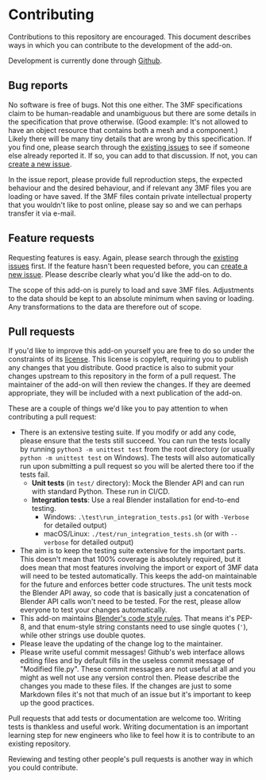 Contributing
====
Contributions to this repository are encouraged. This document describes ways in which you can contribute to the development of the add-on.

Development is currently done through [Github](https://github.com/Ghostkeeper/Blender3mfFormat).

Bug reports
----
No software is free of bugs. Not this one either. The 3MF specifications claim to be human-readable and unambiguous but there are some details in the specification that prove otherwise. (Good example: It's not allowed to have an object resource that contains both a mesh and a component.) Likely there will be many tiny details that are wrong by this specification. If you find one, please search through the [existing issues](https://github.com/Ghostkeeper/Blender3mfFormat/issues) to see if someone else already reported it. If so, you can add to that discussion. If not, you can [create a new issue](https://github.com/Ghostkeeper/Blender3mfFormat/issues/new/choose).

In the issue report, please provide full reproduction steps, the expected behaviour and the desired behaviour, and if relevant any 3MF files you are loading or have saved. If the 3MF files contain private intellectual property that you wouldn't like to post online, please say so and we can perhaps transfer it via e-mail.

Feature requests
----
Requesting features is easy. Again, please search through the [existing issues](https://github.com/Ghostkeeper/Blender3mfFormat/issues) first. If the feature hasn't been requested before, you can [create a new issue](https://github.com/Ghostkeeper/Blender3mfFormat/issues/new/choose). Please describe clearly what you'd like the add-on to do.

The scope of this add-on is purely to load and save 3MF files. Adjustments to the data should be kept to an absolute minimum when saving or loading. Any transformations to the data are therefore out of scope.

Pull requests
----
If you'd like to improve this add-on yourself you are free to do so under the constraints of its [license](https://github.com/Ghostkeeper/Blender3mfFormat/blob/master/LICENSE.md). This license is copyleft, requiring you to publish any changes that you distribute. Good practice is also to submit your changes upstream to this repository in the form of a pull request. The maintainer of the add-on will then review the changes. If they are deemed appropriate, they will be included with a next publication of the add-on.

These are a couple of things we'd like you to pay attention to when contributing a pull request:
* There is an extensive testing suite. If you modify or add any code, please ensure that the tests still succeed. You can run the tests locally by running `python3 -m unittest test` from the root directory (or usually `python -m unittest test` on Windows). The tests will also automatically run upon submitting a pull request so you will be alerted there too if the tests fail.
  * **Unit tests** (in `test/` directory): Mock the Blender API and can run with standard Python. These run in CI/CD.
  * **Integration tests**: Use a real Blender installation for end-to-end testing.
    * Windows: `.\test\run_integration_tests.ps1` (or with `-Verbose` for detailed output)
    * macOS/Linux: `./test/run_integration_tests.sh` (or with `--verbose` for detailed output)
* The aim is to keep the testing suite extensive for the important parts. This doesn't mean that 100% coverage is absolutely required, but it does mean that most features involving the import or export of 3MF data will need to be tested automatically. This keeps the add-on maintainable for the future and enforces better code structures. The unit tests mock the Blender API away, so code that is basically just a concatenation of Blender API calls won't need to be tested. For the rest, please allow everyone to test your changes automatically.
* This add-on maintains [Blender's code style rules](https://wiki.blender.org/wiki/Style_Guide/Python). That means it's PEP-8, and that enum-style string constants need to use single quotes (`'`), while other strings use double quotes.
* Please leave the updating of the change log to the maintainer.
* Please write useful commit messages! Github's web interface allows editing files and by default fills in the useless commit message of "Modified file.py". These commit messages are not useful at all and you might as well not use any version control then. Please describe the changes you made to these files. If the changes are just to some Markdown files it's not that much of an issue but it's important to keep up the good practices.

Pull requests that add tests or documentation are welcome too. Writing tests is thankless and useful work. Writing documentation is an important learning step for new engineers who like to feel how it is to contribute to an existing repository.

Reviewing and testing other people's pull requests is another way in which you could contribute.